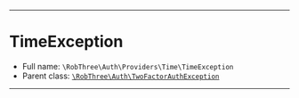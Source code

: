 ***

# TimeException





* Full name: `\RobThree\Auth\Providers\Time\TimeException`
* Parent class: [`\RobThree\Auth\TwoFactorAuthException`](../../TwoFactorAuthException.md)






***

